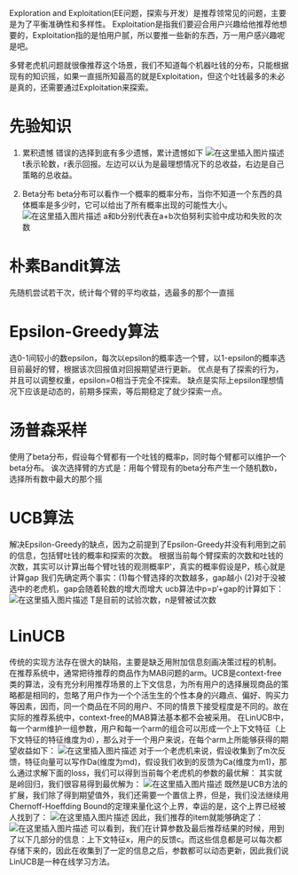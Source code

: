 Exploration and Exploitation(EE问题，探索与开发）是推荐领常见的问题，主要是为了平衡准确性和多样性。
Exploitation是指我们要迎合用户兴趣给他推荐他想要的，Exploitation指的是怕用户腻，所以要推一些新的东西，万一用户感兴趣呢是吧。

多臂老虎机问题就很像推荐这个场景，我们不知道每个机器吐钱的分布，只能根据现有的知识摇，如果一直摇所知最高的就是Exploitation，但这个吐钱最多的未必是真的，还需要通过Exploitation来探索。
# 先验知识
1. 累积遗憾
错误的选择到底有多少遗憾，累计遗憾如下
![在这里插入图片描述](https://img-blog.csdnimg.cn/20201119000259278.png?x-oss-process=image/watermark,type_ZmFuZ3poZW5naGVpdGk,shadow_10,text_aHR0cHM6Ly9ibG9nLmNzZG4ubmV0L3FxXzM0MjE5OTU5,size_16,color_FFFFFF,t_70#pic_center)
t表示轮数，r表示回报。左边可以认为是最理想情况下的总收益，右边是自己策略的总收益。

2. Beta分布
beta分布可以看作一个概率的概率分布，当你不知道一个东西的具体概率是多少时，它可以给出了所有概率出现的可能性大小。
![在这里插入图片描述](https://img-blog.csdnimg.cn/20201119000841403.png?x-oss-process=image/watermark,type_ZmFuZ3poZW5naGVpdGk,shadow_10,text_aHR0cHM6Ly9ibG9nLmNzZG4ubmV0L3FxXzM0MjE5OTU5,size_16,color_FFFFFF,t_70#pic_center)
a和b分别代表在a+b次伯努利实验中成功和失败的次数
# 朴素Bandit算法
先随机尝试若干次，统计每个臂的平均收益，选最多的那个一直摇
# Epsilon-Greedy算法
选0-1间较小的数epsilon，每次以epsilon的概率选一个臂，以1-epsilon的概率选目前最好的臂，根据该次回报值对回报期望进行更新。
优点是有了探索的行为，并且可以调整权重，epsilon=0相当于完全不探索。
缺点是实际上epsilon理想情况下应该是动态的，前期多探索，等后期稳定了就少探索一点。
# 汤普森采样
使用了beta分布，假设每个臂都有一个吐钱的概率p，同时每个臂都可以维护一个beta分布。
诶次选择臂的方式是：用每个臂现有的beta分布产生一个随机数b，选择所有数中最大的那个摇
# UCB算法
解决Epsilon-Greedy的缺点，因为之前提到了Epsilon-Greedy并没有利用到之前的信息，包括臂吐钱的概率和探索的次数。
根据当前每个臂探索的次数和吐钱的次数，其实可以计算出每个臂吐钱的观测概率P'，真实的概率假设是P，核心就是计算gap
我们先确定两个事实：(1)每个臂选择的次数越多，gap越小 (2)对于没被选中的老虎机，gap会随着轮数的增大而增大
ucb算法中p=p’+gap的计算如下：
![在这里插入图片描述](https://img-blog.csdnimg.cn/20201119002551164.png?x-oss-process=image/watermark,type_ZmFuZ3poZW5naGVpdGk,shadow_10,text_aHR0cHM6Ly9ibG9nLmNzZG4ubmV0L3FxXzM0MjE5OTU5,size_16,color_FFFFFF,t_70#pic_center)
T是目前的试验次数，n是臂被试次数
# LinUCB
传统的实现方法存在很大的缺陷，主要是缺乏用附加信息刻画决策过程的机制。
在推荐系统中，通常把待推荐的商品作为MAB问题的arm。UCB是context-free类的算法，没有充分利用推荐场景的上下文信息，为所有用户的选择展现商品的策略都是相同的，忽略了用户作为一个个活生生的个性本身的兴趣点、偏好、购买力等因素，因而，同一个商品在不同的用户、不同的情景下接受程度是不同的。故在实际的推荐系统中，context-free的MAB算法基本都不会被采用。
在LinUCB中，每一个arm维护一组参数，用户和每一个arm的组合可以形成一个上下文特征（上下文特征的特征维度为d），那么对于一个用户来说，在每个arm上所能够获得的期望收益如下：
![在这里插入图片描述](https://img-blog.csdnimg.cn/20201119003327116.png#pic_center)
对于一个老虎机来说，假设收集到了m次反馈，特征向量可以写作Da(维度为md)，假设我们收到的反馈为Ca(维度为m1)，那么通过求解下面的loss，我们可以得到当前每个老虎机的参数的最优解：
其实就是岭回归，我们很容易得到最优解为：
![在这里插入图片描述](https://img-blog.csdnimg.cn/20201119004320393.png#pic_center)
既然是UCB方法的扩展，我们除了得到期望值外，我们还需要一个置信上界，但是，我们没法继续用Chernoff-Hoeffding Bound的定理来量化这个上界，幸运的是，这个上界已经被人找到了：
![在这里插入图片描述](https://img-blog.csdnimg.cn/20201119004445232.png#pic_center)
因此，我们推荐的item就能够确定了：
![在这里插入图片描述](https://img-blog.csdnimg.cn/20201119004512284.png?x-oss-process=image/watermark,type_ZmFuZ3poZW5naGVpdGk,shadow_10,text_aHR0cHM6Ly9ibG9nLmNzZG4ubmV0L3FxXzM0MjE5OTU5,size_16,color_FFFFFF,t_70#pic_center)
可以看到，我们在计算参数及最后推荐结果的时候，用到了以下几部分的信息：上下文特征x，用户的反馈c。而这些信息都是可以每次都存储下来的，因此在收集到了一定的信息之后，参数都可以动态更新，因此我们说LinUCB是一种在线学习方法。





